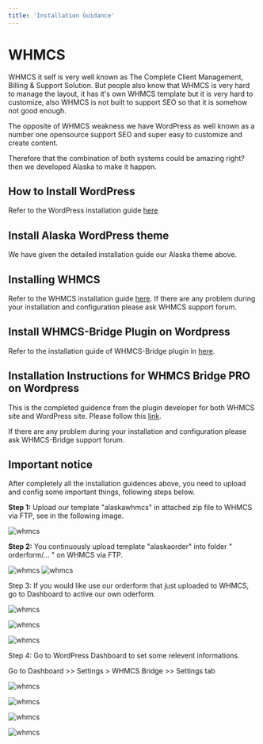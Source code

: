 ```yaml
---
title: 'Installation Guidance'
---
```


# WHMCS

WHMCS it self is very well known as The Complete Client Management, Billing & Support Solution. But people also know that WHMCS is very hard to manage the layout, it has it's own WHMCS template but it is very hard to customize, also WHMCS is not built to support SEO so that it is somehow not good enough.

The opposite of WHMCS weakness we have WordPress as well known as a number one opensource support SEO and super easy to customize and create content.

Therefore that the combination of both systems could be amazing right? then we developed Alaska to make it happen.

## How to Install WordPress

Refer to the WordPress installation guide [here](https://codex.wordpress.org/Installing_WordPress)

## Install Alaska WordPress theme

We have given the detailed installation guide our Alaska theme above.

## Installing WHMCS

Refer to the WHMCS installation guide [here](http://docs.whmcs.com/Installing_WHMCS). If there are any problem during your installation and configuration please ask WHMCS support forum.

## Install WHMCS-Bridge Plugin on Wordpress

Refer to the installation guide of WHMCS-Bridge plugin in [here](https://wordpress.org/plugins/whmcs-bridge/installation/).

## Installation Instructions for WHMCS Bridge PRO on Wordpress

This is the completed guidence from the plugin developer for both WHMCS site and WordPress site. Please follow this [link](http://goo.gl/SWPH35).

If there are any problem during your installation and configuration please ask WHMCS-Bridge support forum.

## Important notice

After completely all the installation guidences above, you need to upload and config some important things, following steps below.

**Step 1:** Upload our template "alaskawhmcs" in attached zip file to WHMCS via FTP, see in the following image.

![whmcs](https://raw.githubusercontent.com/vulinhpc/alaska-docs/master/docs/.vuepress/public/img/whmcs_5.png)

**Step 2:** You continuously upload template "alaskaorder" into folder " orderform/... " on WHMCS via FTP.

![whmcs](https://raw.githubusercontent.com/vulinhpc/alaska-docs/master/docs/.vuepress/public/img/whmcs_6.png)
![whmcs](https://raw.githubusercontent.com/vulinhpc/alaska-docs/master/docs/.vuepress/public/img/whmcs_7.png)

Step 3: If you would like use our orderform that just uploaded to WHMCS, go to Dashboard to active our own oderform.

![whmcs](https://raw.githubusercontent.com/vulinhpc/alaska-docs/master/docs/.vuepress/public/img/whmcs_8.png)

![whmcs](https://raw.githubusercontent.com/vulinhpc/alaska-docs/master/docs/.vuepress/public/img/whmcs_9.png)

![whmcs](https://raw.githubusercontent.com/vulinhpc/alaska-docs/master/docs/.vuepress/public/img/whmcs_10.png)

Step 4: Go to WordPress Dashboard to set some relevent informations.

Go to Dashboard >> Settings > WHMCS Bridge >> Settings tab

![whmcs](https://raw.githubusercontent.com/vulinhpc/alaska-docs/master/docs/.vuepress/public/img/whmcs_1.png)

![whmcs](https://raw.githubusercontent.com/vulinhpc/alaska-docs/master/docs/.vuepress/public/img/whmcs_2.png)

![whmcs](https://raw.githubusercontent.com/vulinhpc/alaska-docs/master/docs/.vuepress/public/img/whmcs_3.png)

![whmcs](https://raw.githubusercontent.com/vulinhpc/alaska-docs/master/docs/.vuepress/public/img/whmcs_4.png)
